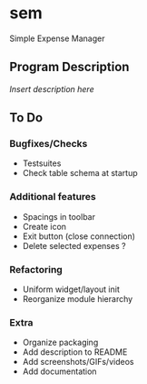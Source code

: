 # sem
Simple Expense Manager



## Program Description

*Insert description here*



## To Do

### Bugfixes/Checks
+ Testsuites
+ Check table schema at startup

### Additional features
+ Spacings in toolbar
+ Create icon
+ Exit button (close connection)
+ Delete selected expenses ?

### Refactoring
+ Uniform widget/layout init
+ Reorganize module hierarchy

### Extra
+ Organize packaging
+ Add description to README
+ Add screenshots/GIFs/videos
+ Add documentation
